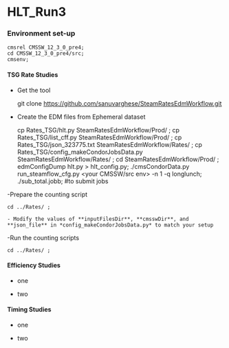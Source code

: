 # HLT_Run3


### Environment set-up

	cmsrel CMSSW_12_3_0_pre4;
	cd CMSSW_12_3_0_pre4/src;
	cmsenv;

#### TSG Rate Studies
- Get the tool


	git clone https://github.com/sanuvarghese/SteamRatesEdmWorkflow.git 

- Create the EDM files from Ephemeral dataset


	cp Rates_TSG/hlt.py SteamRatesEdmWorkflow/Prod/ ;
	cp Rates_TSG/list_cff.py SteamRatesEdmWorkflow/Prod/ ;
	cp Rates_TSG/json_323775.txt SteamRatesEdmWorkflow/Rates/ ;
	cp Rates_TSG/config_makeCondorJobsData.py SteamRatesEdmWorkflow/Rates/ ;
	cd SteamRatesEdmWorkflow/Prod/ ;
	edmConfigDump hlt.py > hlt_config.py;
	./cmsCondorData.py run_steamflow_cfg.py <your CMSSW/src env> <Where you will store EDM files> -n 1 -q longlunch;
	./sub_total.jobb; #to submit jobs

-Prepare the counting script

	cd ../Rates/ ;

	- Modify the values of **inputFilesDir**, **cmsswDir**, and **json_file** in *config_makeCondorJobsData.py* to match your setup

-Run the counting scripts

	cd ../Rates/ ;
	

#### Efficiency Studies

- one 

- two

#### Timing Studies

- one 

- two
